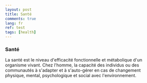 ```yaml
---
layout: post
title: Santé
comments: true
lang: fr
ref: test
tags: [health]
---
```


### Santé

La santé est le niveau d'efficacité fonctionnelle et métabolique d'un organisme vivant. Chez l'homme, la capacité des individus ou des communautés à s'adapter et à s'auto-gérer en cas de changement physique, mental, psychologique et social avec l'environnement.
